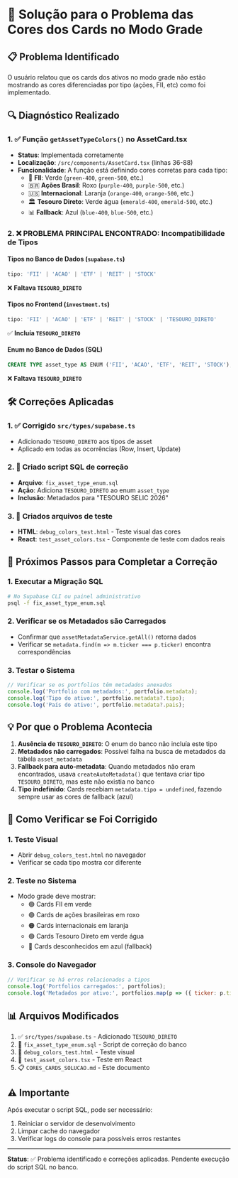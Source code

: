 # 🎨 Solução para o Problema das Cores dos Cards no Modo Grade

## 📋 Problema Identificado

O usuário relatou que os cards dos ativos no modo grade não estão mostrando as cores diferenciadas por tipo (ações, FII, etc) como foi implementado.

## 🔍 Diagnóstico Realizado

### 1. ✅ Função `getAssetTypeColors()` no AssetCard.tsx
- **Status**: Implementada corretamente
- **Localização**: `/src/components/AssetCard.tsx` (linhas 36-88)
- **Funcionalidade**: A função está definindo cores corretas para cada tipo:
  - 🏢 **FII**: Verde (`green-400`, `green-500`, etc.)
  - 🇧🇷 **Ações Brasil**: Roxo (`purple-400`, `purple-500`, etc.)  
  - 🇺🇸 **Internacional**: Laranja (`orange-400`, `orange-500`, etc.)
  - 🏛️ **Tesouro Direto**: Verde água (`emerald-400`, `emerald-500`, etc.)
  - 📊 **Fallback**: Azul (`blue-400`, `blue-500`, etc.)

### 2. ❌ **PROBLEMA PRINCIPAL ENCONTRADO**: Incompatibilidade de Tipos

#### Tipos no Banco de Dados (`supabase.ts`)
```typescript
tipo: 'FII' | 'ACAO' | 'ETF' | 'REIT' | 'STOCK'
```
❌ **Faltava `TESOURO_DIRETO`**

#### Tipos no Frontend (`investment.ts`)
```typescript
tipo: 'FII' | 'ACAO' | 'ETF' | 'REIT' | 'STOCK' | 'TESOURO_DIRETO'
```
✅ **Incluía `TESOURO_DIRETO`**

#### Enum no Banco de Dados (SQL)
```sql
CREATE TYPE asset_type AS ENUM ('FII', 'ACAO', 'ETF', 'REIT', 'STOCK');
```
❌ **Faltava `TESOURO_DIRETO`**

## 🛠️ Correções Aplicadas

### 1. ✅ Corrigido `src/types/supabase.ts`
- Adicionado `TESOURO_DIRETO` aos tipos de asset
- Aplicado em todas as ocorrências (Row, Insert, Update)

### 2. 📝 Criado script SQL de correção
- **Arquivo**: `fix_asset_type_enum.sql`
- **Ação**: Adiciona `TESOURO_DIRETO` ao enum `asset_type`
- **Inclusão**: Metadados para "TESOURO SELIC 2026"

### 3. 🧪 Criados arquivos de teste
- **HTML**: `debug_colors_test.html` - Teste visual das cores
- **React**: `test_asset_colors.tsx` - Componente de teste com dados reais

## 🚀 Próximos Passos para Completar a Correção

### 1. Executar a Migração SQL
```bash
# No Supabase CLI ou painel administrativo
psql -f fix_asset_type_enum.sql
```

### 2. Verificar se os Metadados são Carregados
- Confirmar que `assetMetadataService.getAll()` retorna dados
- Verificar se `metadata.find(m => m.ticker === p.ticker)` encontra correspondências

### 3. Testar o Sistema
```typescript
// Verificar se os portfolios têm metadados anexados
console.log('Portfolio com metadados:', portfolio.metadata);
console.log('Tipo do ativo:', portfolio.metadata?.tipo);
console.log('País do ativo:', portfolio.metadata?.pais);
```

## 💡 Por que o Problema Acontecia

1. **Ausência de `TESOURO_DIRETO`**: O enum do banco não incluía este tipo
2. **Metadados não carregados**: Possível falha na busca de metadados da tabela `asset_metadata`
3. **Fallback para auto-metadata**: Quando metadados não eram encontrados, usava `createAutoMetadata()` que tentava criar tipo `TESOURO_DIRETO`, mas este não existia no banco
4. **Tipo indefinido**: Cards recebiam `metadata.tipo = undefined`, fazendo sempre usar as cores de fallback (azul)

## 🔄 Como Verificar se Foi Corrigido

### 1. Teste Visual
- Abrir `debug_colors_test.html` no navegador
- Verificar se cada tipo mostra cor diferente

### 2. Teste no Sistema
- Modo grade deve mostrar:
  - 🟢 Cards FII em verde
  - 🟣 Cards de ações brasileiras em roxo  
  - 🟠 Cards internacionais em laranja
  - 🟢 Cards Tesouro Direto em verde água
  - 🔵 Cards desconhecidos em azul (fallback)

### 3. Console do Navegador
```javascript
// Verificar se há erros relacionados a tipos
console.log('Portfolios carregados:', portfolios);
console.log('Metadados por ativo:', portfolios.map(p => ({ ticker: p.ticker, tipo: p.metadata?.tipo })));
```

## 📊 Arquivos Modificados

1. ✅ `src/types/supabase.ts` - Adicionado `TESOURO_DIRETO`
2. 📝 `fix_asset_type_enum.sql` - Script de correção do banco
3. 🧪 `debug_colors_test.html` - Teste visual
4. 🧪 `test_asset_colors.tsx` - Teste em React
5. 📋 `CORES_CARDS_SOLUCAO.md` - Este documento

## ⚠️ Importante

Após executar o script SQL, pode ser necessário:
1. Reiniciar o servidor de desenvolvimento
2. Limpar cache do navegador  
3. Verificar logs do console para possíveis erros restantes

---

**Status**: ✅ Problema identificado e correções aplicadas. Pendente execução do script SQL no banco.